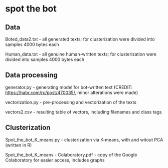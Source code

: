 # spot the bot


## Data
Boted_data2.txt - all generated texts; for clusterization were divided into samples 4000 bytes each

Human_data.txt - all genuine human-written texts; for clusterization were divided into samples 4000 bytes each

## Data processing
generator.py - generating model for bot-written text (CREDIT: https://habr.com/ru/post/470035/, minor alterations were made)

vectorization.py - pre-processing and vectorization of the texts

vectors2.csv - resulting table of vectors, including filenames and class tags

## Clusterization
Spot_the_bot_K_means.py - clusterization via K-means, with and witout PCA (written in R)

Spot_the_bot_K_means - Colaboratory.pdf - copy of the Google Colaboratory for easier access, includes graphs
